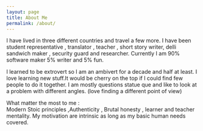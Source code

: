 ```yaml
---
layout: page
title: About Me
permalink: /about/
---
```


I have lived in three different countries and travel a few more. I have been student representative , translator , teacher , short story writer, delli sandwich maker , security guard and researcher. Currently I am 90% software maker 5% writer and 5% fun. 

I learned to be extrovert so I am an ambivert for a decade and half at least. I love learning new stuff.It would be cherry on the top if I could find few people to do it together. I am mostly questions statue que and like to look at a problem with different angles. (love finding a different point of view)

What matter the most to me :
<br>
Modern Stoic principles ,Authenticity , Brutal honesty , learner and teacher mentality. My motivation are intrinsic as long as my basic human needs covered. 


